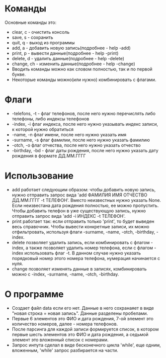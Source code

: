 # Команды
Основные команды это:
* clear, c - очистить консоль
* save, s - сохранить
* quit, q - выход из программы
* add, a - добавить новую запись(подробнее - help -add)
* print, p - вывести данные(подробнее - help -print)
* delete, d - удалить данные(подробнее - help -delete)
* change, ch - изменить данные(подробнее - help -change)
* Вводить команды можно как словом полностью, так и по первой букве.
* Некоторые команды можно(или нужно) комбинировать с флагами.
# Флаги
* -telefons, -t - флаг телефонов, после него нужно перечислять либо телефоны, либо индексы телефонов
* -index, -i флаг индекса, после него нужно указывать индекс записи, к которой нужно обратиться
* -name, -n флаг имени, после него нужно указать имя
* -surname, -s флаг фамилии, после него нужно указать фамилию
* -otch, -o флаг отчества, после него нужно указать отчество
* -birthday, -bd - флаг даты рождения, после него нужно указать дату рождения в формате ДД.ММ.ГГГГ
# Использование
* add работает следующим образом: чтобы добавить новую запись, нужно отправить запрос вида 'add ФАМИЛИЯ ИМЯ ОТЧЕСТВО ДД.ММ.ГГГГ -t ТЕЛЕФОН'. Вместо неизвестных нужно указать None. Если неизвестана дата рождения полностью, ее можно пропустить. Чтобы добавить телефон в уже существующую запись, нужно отправить запрос вида 'add -i ИНДЕКС -t ТЕЛЕФОН'.
* print работает так: если отправить только 'print', то будет выведен весь справочник. Чтобы вывести конкретные записи, их можно отфильтровать, используя флаги -surname, -name, -otch, -birthday, -index.
* delete позволяет удалить запись, если комбинировать с флагом -index, а также позволяет удалить номер телефона, если с флагом -index использовать флаг -t. В данном случае нужно указать порядковый номер этого номера телефона, нумерация начинается с нуля.
* change позволяет изменять данные в записях, комбинировать можно с -index, -surname, -name, -otch, -birthday.
# О программе
* Создает файл data если его нет. Данные в него сохранаяет в виде "новая строка = новая запись". Данные разделены пробелами. 
* Первые 6 элементов это ФИО и дата рождения, 7-ой элемент это количество номеров, далее - номера телефонов.
* После парсинга для каждой записи формируется список, в котором первые шесть элементов это ФИО и дата рождения, а седьмой элемент это вложенный список с номерами.
* Запрос инпута сделал в виде бесконечного цикла 'while', еще одним, вложенным, 'while' запрос разбирается на части.
